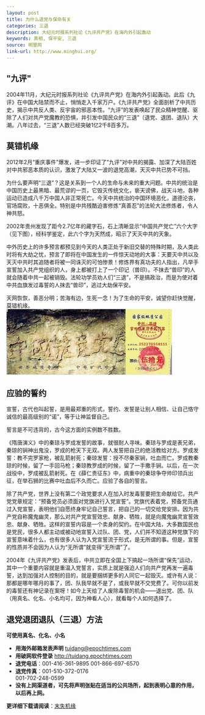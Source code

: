 ```yaml
---
layout: post
title: 为什么退党与保命有关
categories: 三退
description: 大纪元时报系列社论《九评共产党》在海内外引起轰动
keywords: 真相, 保平安, 三退
source: 明慧网
link-url: http://www.minghui.org/
---
```

## "九评" 
2004年11月，大纪元时报系列社论《九评共产党》在海内外引起轰动。此后《九评》在中国大陆禁而不止，悄悄走入千家万户。《九评共产党》全面剖析了中共历史，揭示中共反人类、反宇宙的邪恶本性。“九评”的发表唤起了民众精神觉醒、驱除了人们对共产党魔教的恐惧，并引发中国民众的“三退”（退党、退团、退队）大潮。八年过去，“三退”人数已经突破1亿2千8百多万。

## 莫错机缘
2012年2月“重庆事件”爆发，进一步印证了“九评”对中共的揭露、加深了大陆百姓对中共邪恶本质的认识，激发了大陆又一波的退党高潮，天灭中共已势不可挡。

为什么要声明“三退”？这是关系到一个人的生命与未来的重大问题。中共的统治是中国历史上最黑暗、最荒谬的一页，它毁灭传统文化，亵天谤佛，战天斗地，各种运动已造成八千万中国人非正常死亡。今天中共统治的中国环境恶化，道德沦丧，官场腐败，十恶俱全。特别是中共残酷迫害修炼“真善忍”的法轮大法修炼者，令人神共怒。

2002年贵州发现了距今2.7亿年的藏字石，石上清晰显示“中国共产党亡”六个大字（见下图），经科学鉴定，此六个字为天然成，昭示了天灭中共的天象。

中外历史上的许多预言都预见到今天的人类正处于新旧交替的特殊时期，及人类此时将有大劫之忧，预言了即将在中国发生的一件惊天动地的大事：天要灭中共以及天灭中共时其追随者将被一同诛灭的可怕惨景！修炼界有真功夫的人指出，凡举手宣誓加入共产党组织的人，身上都被打上了一个印记（兽印）。不抹去“兽印”的人就会随着中共一起被销毁。法轮功学员劝人们“三退”，不是搞政治，而是为使对着中共血旗发过毒誓的人抹去“兽印”，逃过大劫保平安。

天网恢恢，善恶分明；苦海有边，生死一念！为了生命的平安，诚望你赶快觉醒，莫错机缘。
![](/images/blog/cangzishi.png)

## 应验的誓约
宣誓，古代也叫起誓，是用最郑重的形式，誓约、发誓是让别人相信、让自己恪守诚信的最高级别的“诺”，等于让神监督自己。

誓言是不可违背的，古今这方面的实例数不胜数。

《隋唐演义》中的秦琼与罗成发誓的故事，就很耐人寻味。秦琼与罗成是表兄弟，秦琼的锏神出鬼没，罗成的枪天下无双。两人发誓把自己的绝活教给对方。罗成发誓：教不完罗家枪，被乱箭射死；秦琼发誓：授不尽秦家锏，吐血而亡。罗成教秦琼的时候，留了一手回马枪；秦琼教罗成的时候，留了一手撒手锏。以后，在一次战役中，罗成被乱箭射死。在《薛仁贵征东》中，病重中的秦琼争夺帅印领兵出征，在举石狮的比赛中吐血后不久而亡。应验了各自的誓言。

除了共产党，世界上没有第二个政党要求人在加入时发毒誓要把生命献给它。共产党党章规定：“预备党员必须面对党旗进行入党宣誓”。党旗代表着党，预备党员通过入党宣誓，表明他们自愿终身牢记自己誓言，把自己的一切交给党安排。因为共产党自称魔鬼幽灵，那么对共产党宣誓效忠、献身、牺牲，就是向魔鬼幽灵宣誓效忠、献身、牺牲。这样的宣誓内容是一个卖身的契约。在中国大陆，大多数国民也是党民，很多人都主动或被动地宣誓入过队、团、党，人们并不知道这种党旗下的宣誓意味着什么，也有很多人认为入党宣誓流于形式，是无所谓的事。但是，宣誓的性质并不会因为人认为“无所谓”就变得“无所谓”了。

2004年《九评共产党》发表后，中共立即在全国上下搞起一场所谓“保先”运动，其中一个重要内容就是重温入党誓言，实质上就是强迫人们向共产党再发一遍毒誓，达到加强对人控制的目的，就是要捆绑更多的人同它一起毁灭。或许有人说：那都是哪年哪月的事了，团、队我早就不是了，或我早就不交党费了。可你以前发的毒誓还有神记录在案呀！如今上天给了人废除毒誓的机会——退出党、团、队（用真名、化名、小名均可，因为神看人心），就看每个人如何选择了。

## 退党退团退队（三退）方法
**可使用真名、化名、小名**
- **用海外邮箱发表声明**
  tuidang@epochtimes.com
- **用破网软件登录**
http://tuidang.epochtimes.com
- **退党电话**：001-416-361-9895
           001-866-697-6570    
 - **退党传真**：001-510-372-0176         
           001-702-248-0599
 - **没有上网渠道者，可先将声明张贴在适当的公共场所，起到表明心意的作用，以后再上网。**

**更详细下载请阅读**：[末失机缘](/blog/files/mcjy-f-doc.doc)